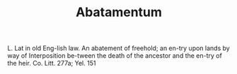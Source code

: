 ---
title: Abatamentum
letter: A
permalink: "/definitions/abatamentum.html"
body: L. Lat in old Eng-lish law. An abatement of freehold; an en-try upon lands by
  way of Interposition be-tween the death of the ancestor and the en-try of the heir.
  Co. Litt. 277a; Yel. 151
published_at: '2018-07-07'
source: Black's Law Dictionary
layout: post
---